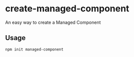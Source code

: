 # create-managed-component

An easy way to create a Managed Component

## Usage

```sh
npm init managed-component
```
